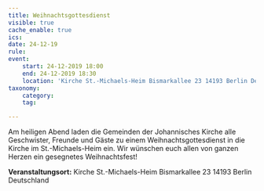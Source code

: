 ```yaml
---
title: Weihnachtsgottesdienst
visible: true
cache_enable: true
ics: 
date: 24-12-19
rule: 
event:
	start: 24-12-2019 18:00
	end: 24-12-2019 18:30
	location: 'Kirche St.-Michaels-Heim Bismarkallee 23 14193 Berlin Deutschland'
taxonomy:
	category: 
	tag: 

---
```

Am heiligen Abend laden die Gemeinden der Johannisches Kirche alle Geschwister, Freunde und Gäste zu einem Weihnachtsgottesdienst in die Kirche im St.-Michaels-Heim ein. Wir wünschen euch allen von ganzen Herzen ein gesegnetes Weihnachtsfest!


**Veranstaltungsort:** Kirche St.-Michaels-Heim
Bismarkallee 23
14193 Berlin
Deutschland

